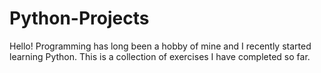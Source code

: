 # Python-Projects
Hello! Programming has long been a hobby of mine and I recently started learning Python. This is a collection of exercises I have completed so far.
